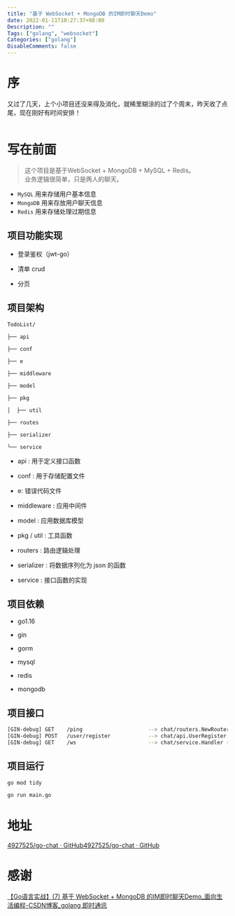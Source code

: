 ```yaml
---
title: "基于 WebSocket + MongoDB 的IM即时聊天Demo"
date: 2022-01-11T10:27:37+08:00
Description: ""
Tags: ["golang", "websocket"]
Categories: ["golang"]
DisableComments: false
---
```




# 序

又过了几天，上个小项目还没来得及消化，就稀里糊涂的过了个周末，昨天收了点尾，现在刚好有时间安排！

<img title="点击查看源网页" src="https://gimg2.baidu.com/image_search/src=http%3A%2F%2Fb-ssl.duitang.com%2Fuploads%2Fitem%2F201804%2F24%2F20180424234945_FA4QP.thumb.700_0.jpeg&refer=http%3A%2F%2Fb-ssl.duitang.com&app=2002&size=f9999,10000&q=a80&n=0&g=0n&fmt=jpeg?sec=1644460567&t=7e4832ec5de2ef91ba66bd2c2cf33d26" alt="" data-align="inline">



# 写在前面

> 这个项目是基于WebSocket + MongoDB + MySQL + Redis。  
> 业务逻辑很简单，只是两人的聊天。



- `MySQL` 用来存储用户基本信息
- `MongoDB` 用来存放用户聊天信息
- `Redis` 用来存储处理过期信息





## 项目功能实现

- 登录鉴权（jwt-go）

- 清单 crud

- 分页

## 项目架构

```
TodoList/

├── api

├── conf

├── e

├── middleware

├── model

├── pkg

│  ├── util

├── routes

├── serializer

└── service
```

- api : 用于定义接口函数

- conf : 用于存储配置文件
- e: 错误代码文件

- middleware : 应用中间件

- model : 应用数据库模型

- pkg / util : 工具函数

- routers : 路由逻辑处理

- serializer : 将数据序列化为 json 的函数

- service : 接口函数的实现

## 项目依赖

- go1.16

- gin

- gorm

- mysql
- redis
- mongodb

## 项目接口

```bash
[GIN-debug] GET    /ping                     --> chat/routers.NewRouters.func1 (5 handlers)
[GIN-debug] POST   /user/register            --> chat/api.UserRegister (5 handlers)
[GIN-debug] GET    /ws                       --> chat/service.Handler (5 handlers)
```

## 项目运行

```bash
go mod tidy
```

```bash
go run main.go
```



# 地址

[4927525/go-chat · GitHub](https://github.com/4927525/go-chat)[4927525/go-chat · GitHub](https://github.com/4927525/go-chat)

# 感谢

[【Go语言实战】(7) 基于 WebSocket + MongoDB 的IM即时聊天Demo_面向生活编程-CSDN博客_golang 即时通讯](https://blog.csdn.net/weixin_45304503/article/details/121787022)
